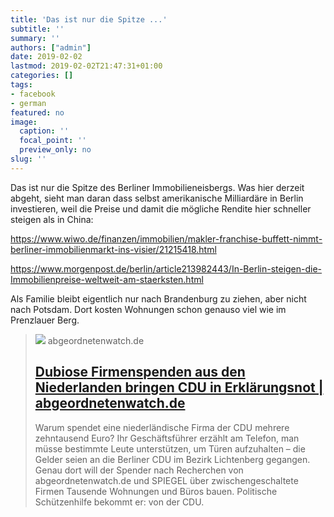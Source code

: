 ```yaml
---
title: 'Das ist nur die Spitze ...'
subtitle: ''
summary: ''
authors: ["admin"]
date: 2019-02-02
lastmod: 2019-02-02T21:47:31+01:00
categories: []
tags:
- facebook
- german
featured: no
image:
  caption: ''
  focal_point: ''
  preview_only: no
slug: ''
---
```

Das ist nur die Spitze des Berliner Immobilieneisbergs. Was hier derzeit abgeht, sieht man daran dass selbst amerikanische Milliardäre in Berlin investieren, weil die Preise und damit die mögliche Rendite hier schneller steigen als in China:

https://www.wiwo.de/finanzen/immobilien/makler-franchise-buffett-nimmt-berliner-immobilienmarkt-ins-visier/21215418.html

https://www.morgenpost.de/berlin/article213982443/In-Berlin-steigen-die-Immobilienpreise-weltweit-am-staerksten.html

Als Familie bleibt eigentlich nur nach Brandenburg zu ziehen, aber nicht nach Potsdam. Dort kosten Wohnungen schon genauso viel wie im Prenzlauer Berg.
> [![](https://www.abgeordnetenwatch.de/sites/default/files/styles/opengraph_image/public/media/images/various/berlin-baustelle.jpg?itok=v9p7sQNV)](https://www.abgeordnetenwatch.de/blog/2019-01-26/cdu-parteispenden-niederlande)
> abgeordnetenwatch.de
> ## [Dubiose Firmenspenden aus den Niederlanden bringen CDU in Erklärungsnot | abgeordnetenwatch.de](https://www.abgeordnetenwatch.de/blog/2019-01-26/cdu-parteispenden-niederlande)
>
>Warum spendet eine niederländische Firma der CDU mehrere zehntausend Euro? Ihr Geschäftsführer erzählt am Telefon, man müsse bestimmte Leute unterstützen, um Türen aufzuhalten – die Gelder seien an die Berliner CDU im Bezirk Lichtenberg gegangen. Genau dort will der Spender nach Recherchen von abgeordnetenwatch.de und SPIEGEL über zwischengeschaltete Firmen Tausende Wohnungen und Büros bauen. Politische Schützenhilfe bekommt er: von der CDU.


